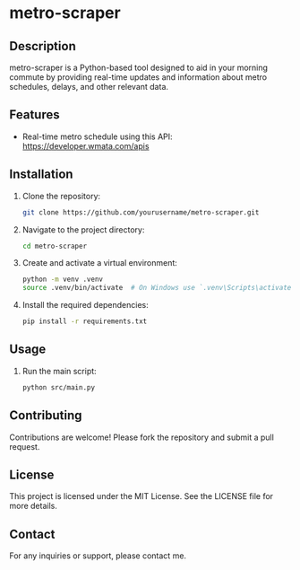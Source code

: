 # metro-scraper

## Description
metro-scraper is a Python-based tool designed to aid in your morning commute by providing real-time updates and information about metro schedules, delays, and other relevant data.

## Features
- Real-time metro schedule using this API: https://developer.wmata.com/apis

## Installation
1. Clone the repository:
    ```sh
    git clone https://github.com/yourusername/metro-scraper.git
    ```
2. Navigate to the project directory:
    ```sh
    cd metro-scraper
    ```
3. Create and activate a virtual environment:
    ```sh
    python -m venv .venv
    source .venv/bin/activate  # On Windows use `.venv\Scripts\activate`
    ```
4. Install the required dependencies:
    ```sh
    pip install -r requirements.txt
    ```

## Usage
1. Run the main script:
    ```sh
    python src/main.py
    ```

## Contributing
Contributions are welcome! Please fork the repository and submit a pull request.

## License
This project is licensed under the MIT License. See the LICENSE file for more details.

## Contact
For any inquiries or support, please contact me.
